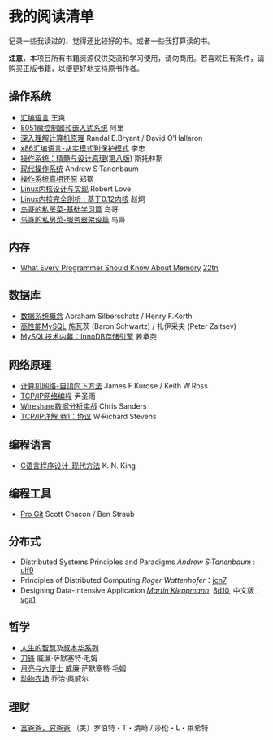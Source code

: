 # 我的阅读清单
记录一些我读过的、觉得还比较好的书。或者一些我打算读的书。

**注意**，本项目所有书籍资源仅供交流和学习使用，请勿商用。若喜欢且有条件，请购买正版书籍，以便更好地支持原书作者。

## 操作系统
* [汇编语言](https://book.douban.com/subject/3037562/) 王爽
* [8051微控制器和嵌入式系统](https://book.douban.com/subject/2175630/) 阿里
* [深入理解计算机原理](https://book.douban.com/subject/26912767/) Randal E.Bryant / David O'Hallaron 
* [x86汇编语言-从实模式到保护模式](https://book.douban.com/subject/20492528/) 李忠
* [操作系统：精髓与设计原理(第八版)](https://book.douban.com/subject/26993995/) 斯托林斯 
* [现代操作系统](https://book.douban.com/subject/3852290/) Andrew S·Tanenbaum 
* [操作系统真相还原](https://book.douban.com/subject/26745156/) 郑钢
* [Linux内核设计与实现](https://book.douban.com/subject/6097773/) Robert Love 
* [Linux内核完全剖析 : 基于0.12内核](https://book.douban.com/subject/3229243/) 赵炯
* [鸟哥的私房菜-基础学习篇](https://book.douban.com/subject/4889838/) 鸟哥
* [鸟哥的私房菜-服务器架设篇](https://book.douban.com/subject/10794788/) 鸟哥
## 内存
* [What Every Programmer Should Know About Memory](https://www.akkadia.org/drepper/cpumemory.pdf) [22tn](https://pan.baidu.com/s/13z2pS506w3uzLcK8KMW-Lg)
## 数据库
* [数据系统概念](https://book.douban.com/subject/10548379/) Abraham Silberschatz / Henry F.Korth
* [高性能MySQL](https://book.douban.com/subject/23008813/) 施瓦茨 (Baron Schwartz) / 扎伊采夫 (Peter Zaitsev)
* [MySQL技术内幕：InnoDB存储引擎](https://book.douban.com/subject/24708143/) 姜承尧 
## 网络原理
* [计算机网络-自顶向下方法](https://book.douban.com/subject/26176870/) James F.Kurose / Keith W.Ross 
* [TCP/IP网络编程](https://book.douban.com/subject/25911735/)  尹圣雨 
* [Wireshare数据分析实战](https://book.douban.com/subject/21691692/) Chris Sanders 
* [TCP/IP详解 卷1：协议](https://book.douban.com/subject/1088054/) W·Richard Stevens 
## 编程语言
* [C语言程序设计-现代方法](https://book.douban.com/subject/4279678/) K. N. King 
## 编程工具
* [Pro Git](https://git-scm.com/book/en/v2) Scott Chacon / Ben Straub 
## 分布式
* Distributed Systems Principles and Paradigms  *Andrew S·Tanenbaum* : [ulf9](https://pan.baidu.com/s/1csEGUJI4X47jehIyfA-MxA)
* Principles of Distributed Computing *Roger Wattenhofer*：[jcn7](https://pan.baidu.com/s/1RE5fuLo99C7lOONlMZQt5Q )
* Designing Data-Intensive Application *[Martin Kleppmann](https://martin.kleppmann.com/)*: [8d10](https://pan.baidu.com/s/1bui4UoNuMXrWcq924pD2mQ), 中文版：[vga1](https://pan.baidu.com/s/1J8AuhIiaNATHEFb7NR5MyQ)
## 哲学
* [人生的智慧](https://book.douban.com/subject/25867570/)及[叔本华系列](https://book.douban.com/series/19890)
* [刀锋](https://book.douban.com/subject/26896878/) 威廉·萨默塞特·毛姆 
* [月亮与六便士](https://book.douban.com/subject/26954760/)  威廉·萨默塞特·毛姆 
* [动物农场](https://book.douban.com/subject/2035179/) 乔治·奥威尔 
## 理财
* [富爸爸，穷爸爸](https://book.douban.com/subject/1033778/) （美）罗伯特・T・清崎 / 莎伦・L・莱希特 